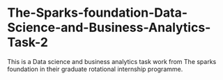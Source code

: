 # The-Sparks-foundation-Data-Science-and-Business-Analytics-Task-2
This is a Data science and business analytics  task work from The sparks foundation in their graduate rotational internship programme.  
